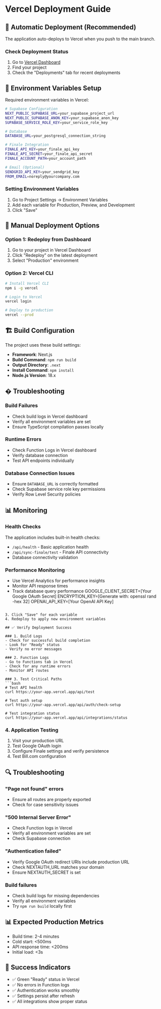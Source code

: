 # Vercel Deployment Guide

## 🚀 Automatic Deployment (Recommended)

The application auto-deploys to Vercel when you push to the main branch.

### Check Deployment Status

1. Go to [Vercel Dashboard](https://vercel.com/dashboard)
2. Find your project
3. Check the "Deployments" tab for recent deployments

## 📝 Environment Variables Setup

Required environment variables in Vercel:

```bash
# Supabase Configuration
NEXT_PUBLIC_SUPABASE_URL=your_supabase_project_url
NEXT_PUBLIC_SUPABASE_ANON_KEY=your_supabase_anon_key
SUPABASE_SERVICE_ROLE_KEY=your_service_role_key

# Database
DATABASE_URL=your_postgresql_connection_string

# Finale Integration
FINALE_API_KEY=your_finale_api_key
FINALE_API_SECRET=your_finale_api_secret
FINALE_ACCOUNT_PATH=your_account_path

# Email (Optional)
SENDGRID_API_KEY=your_sendgrid_key
FROM_EMAIL=noreply@yourcompany.com
```

### Setting Environment Variables

1. Go to Project Settings → Environment Variables
2. Add each variable for Production, Preview, and Development
3. Click "Save"

## 🔧 Manual Deployment Options

### Option 1: Redeploy from Dashboard

1. Go to your project in Vercel Dashboard
2. Click "Redeploy" on the latest deployment
3. Select "Production" environment

### Option 2: Vercel CLI

```bash
# Install Vercel CLI
npm i -g vercel

# Login to Vercel
vercel login

# Deploy to production
vercel --prod
```

## 🏗️ Build Configuration

The project uses these build settings:

- **Framework**: Next.js
- **Build Command**: `npm run build`
- **Output Directory**: `.next`
- **Install Command**: `npm install`
- **Node.js Version**: 18.x

## � Troubleshooting

### Build Failures

- Check build logs in Vercel dashboard
- Verify all environment variables are set
- Ensure TypeScript compilation passes locally

### Runtime Errors

- Check Function Logs in Vercel dashboard
- Verify database connection
- Test API endpoints individually

### Database Connection Issues

- Ensure `DATABASE_URL` is correctly formatted
- Check Supabase service role key permissions
- Verify Row Level Security policies

## 📊 Monitoring

### Health Checks

The application includes built-in health checks:

- `/api/health` - Basic application health
- `/api/sync-finale/test` - Finale API connectivity
- Database connectivity validation

### Performance Monitoring

- Use Vercel Analytics for performance insights
- Monitor API response times
- Track database query performance
GOOGLE_CLIENT_SECRET=[Your Google OAuth Secret]
ENCRYPTION_KEY=[Generate with: openssl rand -hex 32]
OPENAI_API_KEY=[Your OpenAI API Key]
```

3. Click "Save" for each variable
4. Redeploy to apply new environment variables

## ✅ Verify Deployment Success

### 1. Build Logs
- Check for successful build completion
- Look for "Ready" status
- Verify no error messages

### 2. Function Logs
- Go to Functions tab in Vercel
- Check for any runtime errors
- Monitor API routes

### 3. Test Critical Paths
```bash
# Test API health
curl https://your-app.vercel.app/api/test

# Test auth setup
curl https://your-app.vercel.app/api/auth/check-setup

# Test integration status
curl https://your-app.vercel.app/api/integrations/status
```

### 4. Application Testing
1. Visit your production URL
2. Test Google OAuth login
3. Configure Finale settings and verify persistence
4. Test Bill.com configuration

## 🔍 Troubleshooting

### "Page not found" errors
- Ensure all routes are properly exported
- Check for case sensitivity issues

### "500 Internal Server Error"
- Check Function logs in Vercel
- Verify all environment variables are set
- Check Supabase connection

### "Authentication failed"
- Verify Google OAuth redirect URIs include production URL
- Check NEXTAUTH_URL matches your domain
- Ensure NEXTAUTH_SECRET is set

### Build failures
- Check build logs for missing dependencies
- Verify all environment variables
- Try `npm run build` locally first

## 📊 Expected Production Metrics
- Build time: 2-4 minutes
- Cold start: <500ms
- API response time: <200ms
- Initial load: <3s

## 🎉 Success Indicators
- ✅ Green "Ready" status in Vercel
- ✅ No errors in Function logs
- ✅ Authentication works smoothly
- ✅ Settings persist after refresh
- ✅ All integrations show proper status